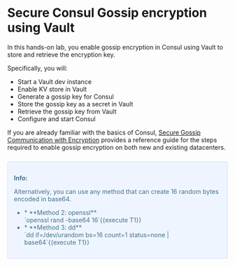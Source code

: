 # Secure Consul Gossip encryption using Vault

In this hands-on lab, you enable gossip encryption in Consul using Vault to store and retrieve the encryption key.

Specifically, you will:

- Start a Vault dev instance
- Enable KV store in Vault
- Generate a gossip key for Consul
- Store the gossip key as a secret in Vault
- Retrieve the gossip key from Vault
- Configure and start Consul


If you are already familiar with the basics of Consul, [Secure Gossip Communication with Encryption](https://learn.hashicorp.com/tutorials/consul/gossip-encryption-secure) provides a reference guide for the steps required to enable gossip encryption on both new and existing datacenters.



<div style="background-color:#eff5ff; color:#416f8c; border:1px solid #d0e0ff; padding:1em; border-radius:3px; margin:24px 0;">
  <p><strong>Info: </strong>

Alternatively, you can use any method that can create 16 random bytes encoded in base64.
<br/>

<ul>
<li>
* **Method 2: openssl** <br/>
`openssl rand -base64 16`{{execute T1}}
</li>
<li>
* **Method 3: dd** <br/>
`dd if=/dev/urandom bs=16 count=1 status=none | base64`{{execute T1}}
</li>
<ul>
</p></div>